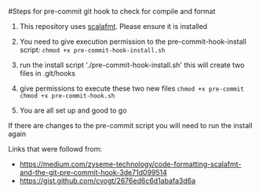#Steps for pre-commit git hook to check for compile and format

1) This repository uses [scalafmt](https://scalameta.org/scalafmt/). Please ensure it is installed

2) You need to give execution permission to the pre-commit-hook-install script:
`chmod +x pre-commit-hook-install.sh`

3) run the install script './pre-commit-hook-install.sh' this will create two files in .git/hooks

4) give permissions to execute these two new files
`chmod +x pre-commit`
`chmod +x pre-commit-hook.sh`

5) You are all set up and good to go

If there are changes to the pre-commit script you will need to run the install again


Links that were followd from:
- https://medium.com/zyseme-technology/code-formatting-scalafmt-and-the-git-pre-commit-hook-3de71d099514
- https://gist.github.com/cvogt/2676ed6c6d1abafa3d6a

